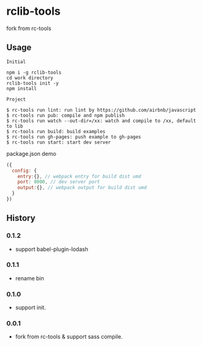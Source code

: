 # rclib-tools

fork from rc-tools

## Usage

```
Initial

npm i -g rclib-tools
cd work directory
rclib-tools init -y
npm install
```

```
Project

$ rc-tools run lint: run lint by https://github.com/airbnb/javascript
$ rc-tools run pub: compile and npm publish
$ rc-tools run watch --out-dir=/xx: watch and compile to /xx, default to lib
$ rc-tools run build: build examples
$ rc-tools run gh-pages: push example to gh-pages
$ rc-tools run start: start dev server
```


package.json demo

```js
({
  config: {
    entry:{}, // webpack entry for build dist umd
    port: 8000, // dev server port
    output:{}, // webpack output for build dist umd
  }
})
```

## History

### 0.1.2

- support babel-plugin-lodash

### 0.1.1

- rename bin 

### 0.1.0

- support init.

### 0.0.1

- fork from rc-tools & support sass compile.
